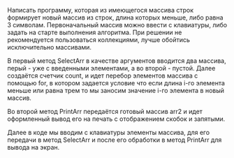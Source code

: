 Написать программу, которая из имеющегося массива строк формирует новый массив из строк,
длина которых меньше, либо равна 3 символам. Первоначальный массив можно ввести с клавиатуры,
либо задать на старте выполнения алгоритма. При решении не рекомендуется
пользоваться коллекциями, лучше обойтись исключительно массивами.

В первый метод SelectArr в качестве аргументов вводится два массива, перый - уже с введенными элементами,
а во второй - пустой. Далее создаётся счетчик count, и идет перебор элементов массива с помощью
for, в котором задается условие что если длина i-го элемента меньше или равна трем то мы заносим 
значение i-го элемента в новый массив. 

Во второй метод PrintArr передаётся готовый массив arr2 и идет оформленный вывод его на печать
с отображением скобок и запятыми.

Далее в коде мы вводим с клавиатуры элементы массива, для его передачи в метод SelectArr и
 после его обработки в метод PrintArr для вывода на экран.